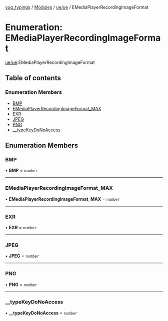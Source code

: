 [yug_typings](../README.md) / [Modules](../modules.md) / [ue/ue](../modules/ue_ue.md) / EMediaPlayerRecordingImageFormat

# Enumeration: EMediaPlayerRecordingImageFormat

[ue/ue](../modules/ue_ue.md).EMediaPlayerRecordingImageFormat

## Table of contents

### Enumeration Members

- [BMP](ue_ue.EMediaPlayerRecordingImageFormat.md#bmp)
- [EMediaPlayerRecordingImageFormat\_MAX](ue_ue.EMediaPlayerRecordingImageFormat.md#emediaplayerrecordingimageformat_max)
- [EXR](ue_ue.EMediaPlayerRecordingImageFormat.md#exr)
- [JPEG](ue_ue.EMediaPlayerRecordingImageFormat.md#jpeg)
- [PNG](ue_ue.EMediaPlayerRecordingImageFormat.md#png)
- [\_\_typeKeyDoNoAccess](ue_ue.EMediaPlayerRecordingImageFormat.md#__typekeydonoaccess)

## Enumeration Members

### BMP

• **BMP** = `number`

___

### EMediaPlayerRecordingImageFormat\_MAX

• **EMediaPlayerRecordingImageFormat\_MAX** = `number`

___

### EXR

• **EXR** = `number`

___

### JPEG

• **JPEG** = `number`

___

### PNG

• **PNG** = `number`

___

### \_\_typeKeyDoNoAccess

• **\_\_typeKeyDoNoAccess** = `number`
